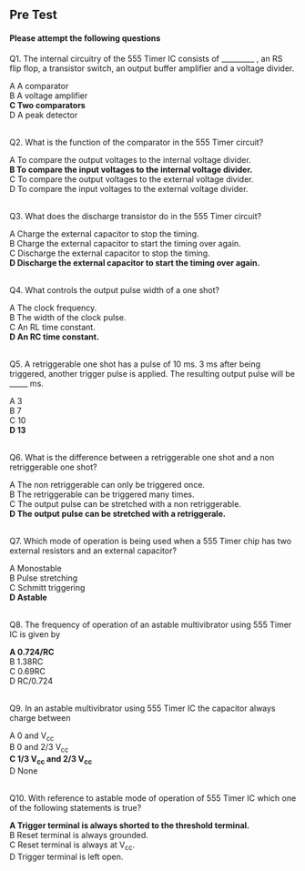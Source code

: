 ##  Pre Test 
#### Please attempt the following questions


Q1. The internal circuitry of the 555 Timer IC consists of _________ , an RS flip flop, a transistor switch, an output buffer amplifier and a voltage divider.

A  A comparator  
B  A voltage amplifier  
<b>C  Two comparators</b>  
D  A peak detector     
<br>
  
  
Q2. What is the function of the comparator in the 555 Timer circuit?

A  To compare the output voltages to the internal voltage divider.  
<b>B  To compare the input voltages to the internal voltage divider.</b>  
C  To compare the output voltages to the external voltage divider.  
D  To compare the input voltages to the external voltage divider.  
<br>
  
  
Q3. What does the discharge transistor do in the 555 Timer circuit?

A  Charge the external capacitor to stop the timing.  
B  Charge the external capacitor to start the timing over again.  
C  Discharge the external capacitor to stop the timing.  
<b>D  Discharge the external capacitor to start the timing over again.</b>  
<br>
  
  
Q4. What controls the output pulse width of a one shot?
  
A  The clock frequency.  
B  The width of the clock pulse.  
C  An RL time constant.  
<b>D  An RC time constant.</b>  
<br>
  
  
Q5. A retriggerable one shot has a pulse of 10 ms. 3 ms after being triggered, another trigger pulse is applied. The resulting output pulse will be \_\_\_\_\_ ms.

A  3  
B  7  
C  10  
<b>D  13</b>  
<br>
  
  
Q6. What is the difference between a retriggerable one shot and a non retriggerable one shot?

A  The non retriggerable can only be triggered once.  
B  The retriggerable can be triggered many times.  
C  The output pulse can be stretched with a non retriggerable.  
<b>D  The output pulse can be stretched with a retriggerale.</b>  
<br>
  
  
Q7. Which mode of operation is being used when a 555 Timer chip has two external resistors and an external capacitor?

A  Monostable  
B  Pulse stretching  
C  Schmitt triggering  
<b>D  Astable</b>   
<br>
  
   
Q8. The frequency of operation of an astable multivibrator using 555 Timer IC is given by

<b>A  0.724/RC</b>  
B  1.38RC  
C  0.69RC  
D  RC/0.724  
<br>
  
  
Q9. In an astable multivibrator using 555 Timer IC the capacitor always charge between

A  0 and V<sub>cc</sub>  
B  0 and 2/3 V<sub>cc</sub>  
<b>C  1/3 V<sub>cc</sub> and 2/3 V<sub>cc</sub></b>  
D  None  
<br>
  
  
Q10. With reference to astable mode of operation of 555 Timer IC which one of the following statements is true?

<b>A  Trigger terminal is always shorted to the threshold terminal.</b>   
B  Reset terminal is always grounded.  
C  Reset terminal is always at V<sub>cc</sub>.  
D  Trigger terminal is left open.   


